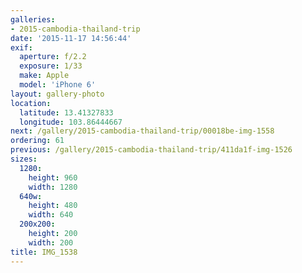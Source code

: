 ```yaml
---
galleries:
- 2015-cambodia-thailand-trip
date: '2015-11-17 14:56:44'
exif:
  aperture: f/2.2
  exposure: 1/33
  make: Apple
  model: 'iPhone 6'
layout: gallery-photo
location:
  latitude: 13.41327833
  longitude: 103.86444667
next: /gallery/2015-cambodia-thailand-trip/00018be-img-1558
ordering: 61
previous: /gallery/2015-cambodia-thailand-trip/411da1f-img-1526
sizes:
  1280:
    height: 960
    width: 1280
  640w:
    height: 480
    width: 640
  200x200:
    height: 200
    width: 200
title: IMG_1538
---
```

